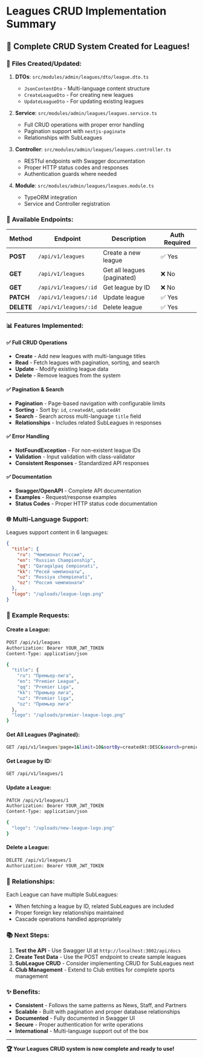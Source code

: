 # Leagues CRUD Implementation Summary

## 🎉 **Complete CRUD System Created for Leagues!**

### 📁 **Files Created/Updated:**

1. **DTOs**: `src/modules/admin/leagues/dto/league.dto.ts`
   - `JsonContentDto` - Multi-language content structure
   - `CreateLeagueDto` - For creating new leagues
   - `UpdateLeagueDto` - For updating existing leagues

2. **Service**: `src/modules/admin/leagues/leagues.service.ts`
   - Full CRUD operations with proper error handling
   - Pagination support with `nestjs-paginate`
   - Relationships with SubLeagues

3. **Controller**: `src/modules/admin/leagues/leagues.controller.ts`
   - RESTful endpoints with Swagger documentation
   - Proper HTTP status codes and responses
   - Authentication guards where needed

4. **Module**: `src/modules/admin/leagues/leagues.module.ts`
   - TypeORM integration
   - Service and Controller registration

### 🚀 **Available Endpoints:**

| Method | Endpoint | Description | Auth Required |
|--------|----------|-------------|---------------|
| **POST** | `/api/v1/leagues` | Create a new league | ✅ Yes |
| **GET** | `/api/v1/leagues` | Get all leagues (paginated) | ❌ No |
| **GET** | `/api/v1/leagues/:id` | Get league by ID | ❌ No |
| **PATCH** | `/api/v1/leagues/:id` | Update league | ✅ Yes |
| **DELETE** | `/api/v1/leagues/:id` | Delete league | ✅ Yes |

### 📊 **Features Implemented:**

#### ✅ **Full CRUD Operations**
- **Create** - Add new leagues with multi-language titles
- **Read** - Fetch leagues with pagination, sorting, and search
- **Update** - Modify existing league data
- **Delete** - Remove leagues from the system

#### ✅ **Pagination & Search**
- **Pagination** - Page-based navigation with configurable limits
- **Sorting** - Sort by: `id`, `createdAt`, `updatedAt`
- **Search** - Search across multi-language `title` field
- **Relationships** - Includes related SubLeagues in responses

#### ✅ **Error Handling**
- **NotFoundException** - For non-existent league IDs
- **Validation** - Input validation with class-validator
- **Consistent Responses** - Standardized API responses

#### ✅ **Documentation**
- **Swagger/OpenAPI** - Complete API documentation
- **Examples** - Request/response examples
- **Status Codes** - Proper HTTP status code documentation

### 🌐 **Multi-Language Support:**

Leagues support content in 6 languages:
```json
{
  "title": {
    "ru": "Чемпионат России",
    "en": "Russian Championship", 
    "qq": "Qaraqalpaq čempionatı",
    "kk": "Ресей чемпионаты",
    "uz": "Rossiya chempionati",
    "oz": "Россия чемпионати"
  },
  "logo": "/uploads/league-logo.png"
}
```

### 📝 **Example Requests:**

#### Create a League:
```bash
POST /api/v1/leagues
Authorization: Bearer YOUR_JWT_TOKEN
Content-Type: application/json

{
  "title": {
    "ru": "Премьер-лига",
    "en": "Premier League",
    "qq": "Premier Liga",
    "kk": "Премьер лига",
    "uz": "Premier liga",
    "oz": "Премьер лига"
  },
  "logo": "/uploads/premier-league-logo.png"
}
```

#### Get All Leagues (Paginated):
```bash
GET /api/v1/leagues?page=1&limit=10&sortBy=createdAt:DESC&search=premier
```

#### Get League by ID:
```bash
GET /api/v1/leagues/1
```

#### Update a League:
```bash
PATCH /api/v1/leagues/1
Authorization: Bearer YOUR_JWT_TOKEN
Content-Type: application/json

{
  "logo": "/uploads/new-league-logo.png"
}
```

#### Delete a League:
```bash
DELETE /api/v1/leagues/1
Authorization: Bearer YOUR_JWT_TOKEN
```

### 🔗 **Relationships:**

Each League can have multiple SubLeagues:
- When fetching a league by ID, related SubLeagues are included
- Proper foreign key relationships maintained
- Cascade operations handled appropriately

### 📚 **Next Steps:**

1. **Test the API** - Use Swagger UI at `http://localhost:3002/api/docs`
2. **Create Test Data** - Use the POST endpoint to create sample leagues
3. **SubLeague CRUD** - Consider implementing CRUD for SubLeagues next
4. **Club Management** - Extend to Club entities for complete sports management

### ✨ **Benefits:**

- **Consistent** - Follows the same patterns as News, Staff, and Partners
- **Scalable** - Built with pagination and proper database relationships
- **Documented** - Fully documented in Swagger UI
- **Secure** - Proper authentication for write operations
- **International** - Multi-language support out of the box

---

**🏆 Your Leagues CRUD system is now complete and ready to use!**